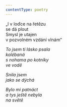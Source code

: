 ```yaml
---
contentType: poetry
---
```


<section>

„I v loďce na řetězu  
se dá plout  
Smysl je utajen  
v pozvolném vzdání vlnám“

_To jsem ti lásko psala  
kolébaná  
s nohama po kotníky  
ve vodě_

</section>

<section>

_Snila jsem  
jako se dýchá_

</section>

<section>

_Bylo mi patnáct  
a tys ještě nebyla  
na světě_

</section>
